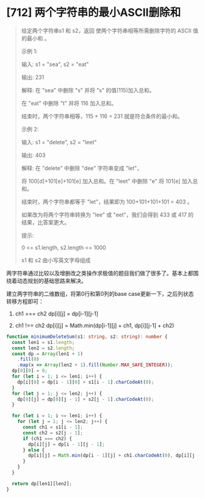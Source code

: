 # [712] 两个字符串的最小ASCII删除和

> 给定两个字符串s1 和 s2，返回 使两个字符串相等所需删除字符的 ASCII 值的最小和 。
>
> 示例 1:
>
> 输入: s1 = "sea", s2 = "eat"
>
> 输出: 231
>
> 解释: 在 "sea" 中删除 "s" 并将 "s" 的值(115)加入总和。
>
> 在 "eat" 中删除 "t" 并将 116 加入总和。
>
> 结束时，两个字符串相等，115 + 116 = 231 就是符合条件的最小和。
>
> 示例 2:
>
> 输入: s1 = "delete", s2 = "leet"
>
> 输出: 403
>
> 解释: 在 "delete" 中删除 "dee" 字符串变成 "let"，
>
> 将 100[d]+101[e]+101[e] 加入总和。在 "leet" 中删除 "e" 将 101[e] 加入总和。
>
> 结束时，两个字符串都等于 "let"，结果即为 100+101+101+101 = 403 。
>
> 如果改为将两个字符串转换为 "lee" 或 "eet"，我们会得到 433 或 417 的结果，比答案更大。
>
> 提示:
>
> 0 <= s1.length, s2.length <= 1000
>
> s1 和 s2 由小写英文字母组成

两字符串通过比较以及增删改之类操作求极值的题目我们做了很多了。基本上都围绕着动态规划的基础思路来解决。

建立两字符串的二维数组，将第0行和第0列的base case更新一下，之后列状态转移方程即可：

1. ch1 === ch2
dp[i][j] = dp[i-1][j-1]

2. ch1 !== ch2
dp[i][j] = Math.min(dp[i-1][j] + ch1, dp[i][j-1] + ch2)

```ts
function minimumDeleteSum(s1: string, s2: string): number {
  const len1 = s1.length;
  const len2 = s2.length;
  const dp = Array(len1 + 1)
    .fill(0)
    .map(x => Array(len2 + 1).fill(Number.MAX_SAFE_INTEGER));
  dp[0][0] = 0;
  for (let i = 1; i <= len1; i++) {
    dp[i][0] = dp[i - 1][0] + s1[i - 1].charCodeAt(0);
  }
  for (let j = 1; j <= len2; j++) {
    dp[0][j] = dp[0][j - 1] + s2[j - 1].charCodeAt(0);
  }

  for (let i = 1; i <= len1; i++) {
    for (let j = 1; j <= len2; j++) {
      const ch1 = s1[i - 1];
      const ch2 = s2[j - 1];
      if (ch1 === ch2) {
        dp[i][j] = dp[i - 1][j - 1];
      } else {
        dp[i][j] = Math.min(dp[i - 1][j] + ch1.charCodeAt(0), dp[i][j - 1] + ch2.charCodeAt(0));
      }
    }
  }

  return dp[len1][len2];
}
```
